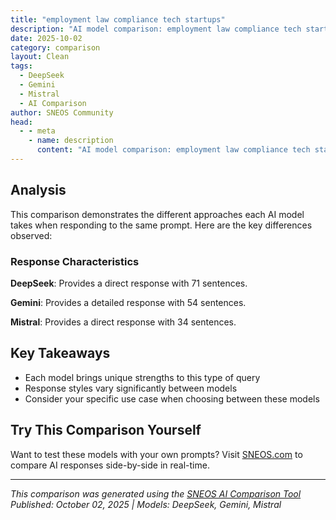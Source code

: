 ```yaml
---
title: "employment law compliance tech startups"
description: "AI model comparison: employment law compliance tech startups..."
date: 2025-10-02
category: comparison
layout: Clean
tags:
  - DeepSeek
  - Gemini
  - Mistral
  - AI Comparison
author: SNEOS Community
head:
  - - meta
    - name: description
      content: "AI model comparison: employment law compliance tech startups..."
---
```


<ChatComparison
  title="employment law compliance tech startups"
  prompt="employment law compliance tech startups"
  :responses='{"DeepSeek": "Of course. This is a dynamic and rapidly growing sector. Here\u2019s a comprehensive overview of employment law compliance tech startups, covering what they are, why they\u0027ve emerged, key players, challenges, and the future of the industry.\n\n### What Are Employment Law Compliance Tech Startups?\n\nThese are technology companies that develop software (often SaaS - Software as a Service) to help businesses, particularly HR departments and legal teams, navigate the complex and ever-changing landscape of employment laws and regulations.\n\nTheir core function is to **automate, centralize, and simplify compliance tasks** that were traditionally manual, time-consuming, and prone to human error.\n\n### Why This Niche Has Exploded: The Market Drivers\n\n1. **Regulatory Complexity:** Employment laws are a tangled web of federal, state, and local regulations (e.g., minimum wage, paid sick leave, pay transparency, harassment prevention). This is especially burdensome for multi-state or remote-first companies.\n2. **Rise of Remote Work:** With employees spread across different jurisdictions, ensuring compliance with each location\u0027s unique laws is a monumental task.\n3. **Cost of Non-Compliance:** The penalties for getting it wrong are severe\u2014lawsuits, government fines, reputational damage, and operational disruption. Proactive compliance is cheaper than reactive litigation.\n4. **HR Digitization:** The broader shift towards digital HR platforms (like Rippling and Gusto) has created a fertile ground for specialized, best-in-breed compliance tools that can integrate with these systems.\n5. **Data-Driven Insights:** These platforms can analyze company data to identify potential risks (e.g., overtime patterns that could lead to wage \u0026 hour claims).\n\n### Key Problem Areas These Startups Solve\n\nStartups in this space often focus on specific verticals within employment law:\n\n* **Hiring \u0026 Onboarding:** Ensuring job descriptions, applications, and background checks are compliant; managing I-9 and E-Verify processes.\n* **Wage \u0026 Hour Compliance:** Tracking complex overtime rules, meal and rest breaks, and minimum wage requirements across jurisdictions.\n* **Leave Management:** Navigating the interplay of federal FMLA, state-paid family leave, sick leave laws, and ADA accommodations.\n* **Policy Management:** Creating, distributing, and updating employee handbooks to reflect the latest legal changes in all relevant locations.\n* **Harassment Prevention:** Providing mandatory training, anonymous reporting tools, and case management systems.\n* **Pay Equity \u0026 Transparency:** Analyzing compensation data for disparities and helping craft compliant job postings with salary ranges.\n* **Termination \u0026 Offboarding:** Ensuring final paychecks, COBRA notifications, and separation agreements are handled correctly.\n\n### Notable Startups and Key Players\n\nThe landscape can be divided into comprehensive platforms and point solutions.\n\n#### Comprehensive Compliance Platforms\nThese aim to be a one-stop-shop for multiple compliance areas.\n\n* **Mineral (formerly ThinkHR):** A leader in the space. Offers an expert HR library, handbook builder, compliance alerts, and live HR advice.\n* **SixFifty:** Spun out from the law firm Wilson Sonsini, it automates the creation of legal documents (like handbooks, policies, and severance agreements) based on a company\u0027s specific locations.\n* **Trusaic:** Focuses on complex areas like pay equity, ACA (Affordable Care Act) compliance, and diversity analytics.\n* **Sage HR:** While a broader HR platform, it has strong compliance and policy management features, especially popular in the UK and EU.\n\n#### Specialized Point Solutions\nThese focus deeply on one specific problem.\n\n* **Compt:** Specializes in tax-compliant employee stipends and perks (for remote work, wellness, etc.).\n* **Allsome:** Focuses on local compliance for deskless workers and distributed teams.\n* **Equilibrium:** Dedicated to pay equity software and analysis.\n* **Goodera:** Focuses on ESG (Environmental, Social, and Governance) and CSR (Corporate Social Responsibility) compliance and reporting.\n\n#### Adjacent Giants\nThese are larger HR platforms where compliance is a core feature, making them major competitors.\n\n* **Rippling:** Its PEO (Professional Employer Organization) model and unified platform automatically apply local, state, and federal policies to employee profiles.\n* **Gusto:** Primarily a payroll provider, but it bakes tax and wage compliance deeply into its product.\n* **Justworks:** A PEO that simplifies compliance for small and medium-sized businesses by acting as the co-employer.\n* **OnPay:** Another payroll-focused platform with strong compliance features for taxes and benefits.\n\n### Challenges for Startups in This Space\n\n1. **The \u0022Legal Advice\u0022 Boundary:** They must walk a fine line between providing information and giving legal advice. Most platforms include disclaimers stating they are not a law firm and that users should consult an attorney for specific legal matters.\n2. **Data Accuracy \u0026 Latency:** The value proposition hinges on having perfectly up-to-date legal information. A single error or delay in updating a law can have serious consequences for their clients.\n3. **Competition:** The space is becoming crowded, with startups competing against each other and also against the compliance features baked into larger HRIS and PEO platforms.\n4. **Sales Cycle:** Selling to HR and legal teams can be slow, as the decision-making process involves significant due diligence and budget approval.\n5. **Global Expansion:** Adapting a platform built for U.S. compliance to international markets is an enormous undertaking due to vastly different legal systems.\n\n### The Future of Employment Law Compliance Tech\n\n* **AI-Powered Proactivity:** Moving beyond alerts to predictive analytics. AI will flag potential risks *before* they violate a law\u2014for example, by analyzing work patterns that suggest misclassification or impending overtime violations.\n* **Deep Integrations:** Seamless integration into the flow of work (e.g., within Slack, Microsoft Teams, or directly into payroll and time-tracking systems).\n* **Hyper-Personalization:** Platforms will deliver compliance guidance tailored not just to a company\u0027s location, but to its specific industry, size, and even individual employee roles.\n* **Focus on ESG \u0026 DEI:** As regulations around sustainability reporting and diversity data increase, compliance tech will expand to cover these areas more thoroughly.\n* **Generative AI for Document Drafting:** Using generative AI (like SixFifty already does) to instantly create and customize legally sound employee handbooks, policies, and contracts.\n\nIn summary, employment law compliance tech is a vital and growing industry born from modern business complexity. These startups are essentially selling **risk mitigation and operational efficiency**, allowing companies to focus on their core business instead of constantly worrying about the shifting legal ground beneath them.", "Gemini": "## Employment Law Compliance Tech Startups: A Growing Landscape\n\nThe landscape of employment law compliance tech startups is booming due to the increasing complexity and ever-changing nature of labor laws across jurisdictions. These startups leverage technology to help businesses, especially small and medium-sized enterprises (SMEs), navigate this complex terrain and avoid costly legal pitfalls.\n\nHere\u0027s a breakdown of key aspects:\n\n**Why the Boom?**\n\n* **Complexity of Labor Laws:** Federal, state, and local regulations are constantly evolving and vary greatly.\n* **Remote Work:** Increased remote work arrangements create new compliance challenges regarding location-specific laws.\n* **Gig Economy:** The rise of independent contractors and freelancers requires careful classification and compliance.\n* **Increased Litigation:** Employees are becoming more aware of their rights, leading to a rise in employment-related lawsuits.\n* **Cost of Non-Compliance:** Penalties for non-compliance can be substantial, impacting a company\u0027s bottom line and reputation.\n* **Tech-Savvy Workforce:** Employees expect seamless and transparent HR processes, often facilitated by technology.\n\n**Key Areas Addressed by these Startups:**\n\n* **HRIS \u0026 Compliance Platforms:**\n * **Employee Onboarding:** Automating paperwork, background checks, and compliance training.\n * **Employee Data Management:** Centralizing employee information for easy access and reporting.\n * **Policy Management:** Creating, distributing, and tracking employee acknowledgment of company policies.\n * **Benefits Administration:** Managing health insurance, retirement plans, and other benefits while ensuring compliance.\n * **Leave Management:** Tracking employee leave requests and ensuring compliance with FMLA, ADA, and state-specific laws.\n * **Payroll Compliance:** Ensuring accurate payroll calculations, tax withholdings, and reporting.\n\n* **Time and Attendance Tracking:**\n * **Wage and Hour Compliance:** Tracking hours worked, overtime, and meal/rest breaks to ensure compliance with wage and hour laws.\n * **Employee Scheduling:** Creating compliant schedules that adhere to labor laws and union agreements.\n\n* **Performance Management:**\n * **Documentation of Performance Issues:** Providing a platform for documenting performance issues and disciplinary actions to mitigate legal risks.\n * **Performance Reviews:** Conducting fair and objective performance reviews based on job-related criteria.\n\n* **Training \u0026 Development:**\n * **Compliance Training:** Offering online training courses on topics such as anti-harassment, diversity and inclusion, and workplace safety.\n * **Skills Gap Analysis:** Identifying skills gaps and providing training to improve employee performance and reduce liability.\n\n* **Legal Advice \u0026 Support:**\n * **AI-Powered Legal Advice:** Providing automated legal guidance on common employment law issues.\n * **Access to Legal Professionals:** Connecting businesses with qualified employment law attorneys.\n\n* **Background Checks \u0026 Screening:**\n * **Compliant Background Checks:** Ensuring background checks are conducted in compliance with FCRA and other relevant laws.\n * **Drug Screening:** Administering drug screening programs in accordance with state and federal regulations.\n\n**Examples of Employment Law Compliance Tech Startups:**\n\n* **Justworks:** Comprehensive HR platform for small businesses, including payroll, benefits, and compliance tools.\n* **Gusto:** Payroll, benefits, and HR platform for small businesses, emphasizing ease of use and affordability.\n* **BambooHR:** HR software for small and medium-sized businesses, with features for employee onboarding, performance management, and benefits administration.\n* **HR Acuity:** Case management software for employee relations, focusing on documentation and investigation of workplace issues.\n* **SixFifty:** Automated legal document generation platform for HR compliance, covering areas like employee handbooks and leave policies.\n* **Emtrain:** Online compliance training platform for topics such as anti-harassment, ethics, and workplace safety.\n* **Everee:** Payroll software that allows businesses to pay employees daily.\n* **Trusaic:** Pay equity analysis and software, aimed at closing the gender pay gap.\n* **Fingercheck:** Cloud-based time and attendance solution with HR management functionalities.\n\n**Trends to Watch:**\n\n* **AI and Automation:** Continued development of AI-powered tools for automating compliance tasks and providing legal guidance.\n* **Personalization:** Tailoring compliance solutions to the specific needs of different industries and business sizes.\n* **Data Security and Privacy:** Emphasis on protecting employee data and complying with data privacy regulations like GDPR and CCPA.\n* **Integration with Other HR Systems:** Seamless integration with other HR software platforms to create a unified HR ecosystem.\n* **Focus on DE\u0026I (Diversity, Equity, and Inclusion):** Development of tools to promote DE\u0026I in the workplace and ensure compliance with anti-discrimination laws.\n* **Emphasis on Mental Health \u0026 Wellbeing:** Incorporation of features promoting employee mental health and wellbeing as a compliance consideration (e.g., providing resources for mental health leave).\n\n**Challenges and Considerations:**\n\n* **Keeping Up with Changing Laws:** Constantly updating software and training materials to reflect changes in employment law.\n* **Accuracy of Information:** Ensuring that the information provided by the platform is accurate and reliable.\n* **Data Privacy and Security:** Protecting sensitive employee data from breaches and unauthorized access.\n* **Ethical Considerations:** Ensuring that AI-powered tools are used ethically and do not perpetuate bias.\n* **Cost:** Balancing the cost of compliance technology with the benefits of reduced legal risk.\n* **User Adoption:** Encouraging employees and managers to use the platform effectively.\n* **Scalability:** Being able to scale the solution as the business grows.\n\n**Conclusion:**\n\nEmployment law compliance tech startups are playing a crucial role in helping businesses navigate the complex world of labor laws. By leveraging technology, these companies are making it easier for businesses to comply with regulations, reduce legal risk, and create a more fair and equitable workplace. As the legal landscape continues to evolve, these startups will continue to innovate and develop new solutions to meet the growing needs of businesses. Businesses should carefully evaluate their needs and choose a solution that aligns with their specific requirements and budget. It\u0027s also important to remember that technology is just one piece of the puzzle; businesses should also consult with legal professionals to ensure full compliance with all applicable laws.\n", "Mistral": "Employment law compliance is a critical area for businesses, and several tech startups have emerged to help companies navigate the complexities of labor laws, regulations, and best practices. These startups often leverage technology to streamline compliance processes, reduce administrative burdens, and ensure that employers stay up-to-date with legal requirements. Here are some notable startups in this space:\n\n1. **ComplYant**:\n - **Focus**: Helps small businesses manage payroll taxes and stay compliant with employment laws.\n - **Features**: Automated payroll tax calculations, filing, and payment services.\n\n2. **Laborocity**:\n - **Focus**: Provides tools for managing labor compliance, including wage and hour laws, overtime regulations, and more.\n - **Features**: Real-time compliance monitoring, automated alerts, and reporting tools.\n\n3. **SixFifty**:\n - **Focus**: Offers automated legal documents and compliance tools for various areas of employment law.\n - **Features**: Employment agreements, compliance checklists, and automated document generation.\n\n4. **HR Acuity**:\n - **Focus**: Specializes in employee relations and compliance management.\n - **Features**: Case management, analytics, and reporting tools to help manage employee issues and ensure compliance.\n\n5. **ComplianceHR**:\n - **Focus**: Provides on-demand employment law guidance and compliance tools.\n - **Features**: Interactive tools for wage and hour compliance, independent contractor classification, and more.\n\n6. **LaborIQ**:\n - **Focus**: Offers labor market analytics and compliance tools.\n - **Features**: Real-time labor market data, compliance alerts, and reporting tools.\n\n7. **LaborFirst**:\n - **Focus**: Provides compliance solutions for labor unions and employers.\n - **Features**: Compliance tracking, reporting, and automated alerts for labor law changes.\n\n8. **ComplianceMate**:\n - **Focus**: Specializes in food safety and labor compliance for the foodservice industry.\n - **Features**: Automated temperature monitoring, compliance checklists, and reporting tools.\n\n9. **LaborChart**:\n - **Focus**: Offers workforce management and compliance tools for the construction industry.\n - **Features**: Scheduling, compliance tracking, and reporting tools.\n\n10. **ComplianceQuest**:\n - **Focus**: Provides enterprise quality, safety, and compliance management solutions.\n - **Features**: Compliance tracking, auditing, and reporting tools for various industries.\n\nThese startups utilize a range of technologies, including artificial intelligence, machine learning, and cloud-based platforms, to provide comprehensive and user-friendly solutions for employment law compliance. By leveraging these tools, businesses can reduce the risk of legal issues, improve operational efficiency, and ensure a compliant and fair workplace environment."}' 
  published-date="01:52"
/>

## Analysis

This comparison demonstrates the different approaches each AI model takes when responding to the same prompt. Here are the key differences observed:

### Response Characteristics

**DeepSeek**: Provides a direct response with 71 sentences. 

**Gemini**: Provides a detailed response with 54 sentences. 

**Mistral**: Provides a direct response with 34 sentences. 

## Key Takeaways

- Each model brings unique strengths to this type of query
- Response styles vary significantly between models
- Consider your specific use case when choosing between these models

## Try This Comparison Yourself

Want to test these models with your own prompts? Visit [SNEOS.com](https://sneos.com) to compare AI responses side-by-side in real-time.

---

*This comparison was generated using the [SNEOS AI Comparison Tool](https://sneos.com)*
*Published: October 02, 2025 | Models: DeepSeek, Gemini, Mistral*
